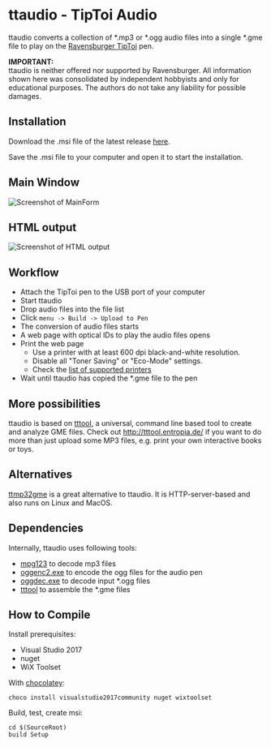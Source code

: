 # ttaudio - TipToi Audio

ttaudio converts a collection of *.mp3 or *.ogg audio files into a single *.gme file to play on the [Ravensburger TipToi](https://www.ravensburger.de/shop/tiptoi/index.html) pen.

**IMPORTANT:**  
ttaudio is neither offered nor supported by Ravensburger. All information shown here was consolidated by independent hobbyists and only for educational purposes. The authors do not take any liability for possible damages.

## Installation

Download the .msi file of the latest release [here](https://github.com/sidiandi/ttaudio/releases/latest).

Save the .msi file to your computer and open it to start the installation.

## Main Window

![Screenshot of MainForm](/doc/screenshot_mainform.png)

## HTML output

![Screenshot of HTML output](/doc/screenshot_html_output.png)

## Workflow
* Attach the TipToi pen to the USB port of your computer
* Start ttaudio
* Drop audio files into the file list
* Click `menu -> Build -> Upload to Pen`
* The conversion of audio files starts
* A web page with optical IDs to play the audio files opens
* Print the web page
  * Use a printer with at least 600 dpi black-and-white resolution. 
  * Disable all "Toner Saving" or "Eco-Mode" settings. 
  * Check the [list of supported printers](https://github.com/entropia/tip-toi-reveng/wiki/Printing)
* Wait until ttaudio has copied the *.gme file to the pen

## More possibilities

ttaudio is based on [tttool](http://tttool.entropia.de/), a universal, command line based tool to create and analyze GME files. 
Check out http://tttool.entropia.de/ if you want to do more than just upload some MP3 files, e.g. print your own interactive books or toys.

## Alternatives

[ttmp32gme](https://github.com/thawn/ttmp32gme) is a great alternative to ttaudio. It is HTTP-server-based and also runs on Linux and MacOS. 

## Dependencies

Internally, ttaudio uses following tools:
* [mpg123](http://www.mpg123.de/download.shtml) to decode mp3 files
* [oggenc2.exe](http://www.rarewares.org/ogg-oggenc.php) to encode the ogg files for the audio pen
* [oggdec.exe](http://www.rarewares.org/ogg-oggdec.php) to decode input *.ogg files
* [tttool](https://github.com/entropia/tip-toi-reveng) to assemble the *.gme files

## How to Compile

Install prerequisites:
* Visual Studio 2017
* nuget
* WiX Toolset

With [chocolatey](https://chocolatey.org/):
~~~~
choco install visualstudio2017community nuget wixtoolset 
~~~~

Build, test, create msi:
~~~~
cd $(SourceRoot)
build Setup
~~~~

